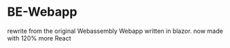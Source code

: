 # BE-Webapp
rewrite from the original Webassembly Webapp written in blazor.
now made with 120% more React